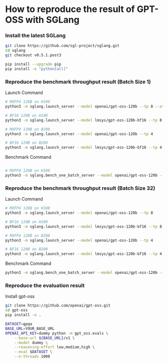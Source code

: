 # How to reproduce the result of GPT-OSS with SGLang

### Install the latest SGLang

```bash
git clone https://github.com/sgl-project/sglang.git
cd sglang
git checkout v0.5.1.post3

pip install --upgrade pip
pip install -e "python[all]"
```

### Reproduce the benchmark throughput result (Batch Size 1)

Launch Command

```bash
# MXFP4 120B on H100
python3 -m sglang.launch_server --model openai/gpt-oss-120b --tp 8 --attention-backend triton

# BF16 120B on H100
python3 -m sglang.launch_server --model lmsys/gpt-oss-120b-bf16 --tp 8 --attention-backend triton

# MXFP4 120B on B200
python3 -m sglang.launch_server --model openai/gpt-oss-120b --tp 4

# BF16 120B on B200
python3 -m sglang.launch_server --model lmsys/gpt-oss-120b-bf16 --tp 4
```

Benchmark Command

```bash

# MXFP4 120B on H100
python3 -m sglang.bench_one_batch_server --model openai/gpt-oss-120b --base-url http://localhost:30000 --batch-size 1 --input-len 1024 --output-len 512 --show-report
```

### Reproduce the benchmark throughput result (Batch Size 32)

Launch Command

```bash
# MXFP4 120B on H100
python3 -m sglang.launch_server --model openai/gpt-oss-120b --tp 8

# BF16 120B on H100
python3 -m sglang.launch_server --model lmsys/gpt-oss-120b-bf16 --tp 8

# MXFP4 120B on B200
python3 -m sglang.launch_server --model openai/gpt-oss-120b --tp 4

# BF16 120B on B200
python3 -m sglang.launch_server --model lmsys/gpt-oss-120b-bf16 --tp 4
```

Benchmark Command

```bash
python3 -m sglang.bench_one_batch_server --model openai/gpt-oss-120b --base-url http://localhost:30000 --batch-size 32 --input-len 1024 8192 --output-len 512 --show-report
```

### Reproduce the evaluation result

Install gpt-oss

```bash
git clone https://github.com/openai/gpt-oss.git
cd gpt-oss
pip install -e .
```

```bash
DATASET=gpqa
BASE_URL=YOUR_BASE_URL
OPENAI_API_KEY=dummy python -m gpt_oss.evals \
    --base-url ${BASE_URL}/v1 \
    --model dummy \
    --reasoning-effort low,medium,high \
    --eval $DATASET \
    --n-threads 1000
```
